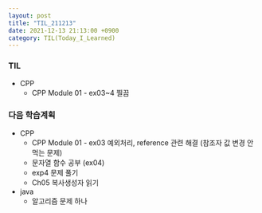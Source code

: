 ```yaml
---
layout: post
title: "TIL_211213"
date: 2021-12-13 21:13:00 +0900
category: TIL(Today_I_Learned)
---
```


### TIL
- CPP
	- CPP Module 01 - ex03~4 찔끔

### 다음 학습계획
- CPP
	- CPP Module 01 - ex03 예외처리, reference 관련 해결 (참조자 값 변경 안먹는 문제)
	- 문자열 함수 공부 (ex04)
	- exp4 문제 풀기
	- Ch05 복사생성자 읽기
- java
	- 알고리즘 문제 하나
